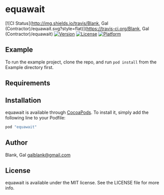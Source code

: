 # equawait

[![CI Status](http://img.shields.io/travis/Blank, Gal (Contractor)/equawait.svg?style=flat)](https://travis-ci.org/Blank, Gal (Contractor)/equawait)
[![Version](https://img.shields.io/cocoapods/v/equawait.svg?style=flat)](http://cocoapods.org/pods/equawait)
[![License](https://img.shields.io/cocoapods/l/equawait.svg?style=flat)](http://cocoapods.org/pods/equawait)
[![Platform](https://img.shields.io/cocoapods/p/equawait.svg?style=flat)](http://cocoapods.org/pods/equawait)

## Example

To run the example project, clone the repo, and run `pod install` from the Example directory first.

## Requirements

## Installation

equawait is available through [CocoaPods](http://cocoapods.org). To install
it, simply add the following line to your Podfile:

```ruby
pod "equawait"
```

## Author

Blank, Gal galblank@gmail.com

## License

equawait is available under the MIT license. See the LICENSE file for more info.
